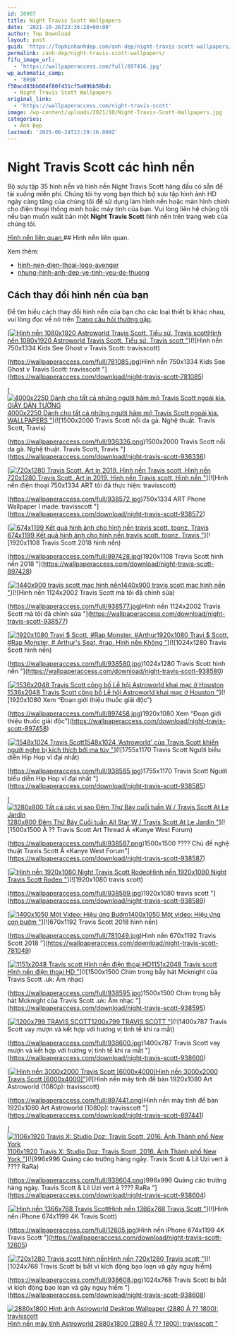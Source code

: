 ```yaml
---
id: 20907
title: Night Travis Scott Wallpapers
date: '2021-10-26T23:36:28+00:00'
author: Top Download
layout: post
guid: 'https://Tophinhanhdep.com/anh-dep/night-travis-scott-wallpapers/'
permalink: /anh-dep/night-travis-scott-wallpapers/
fifu_image_url:
  - 'https://wallpaperaccess.com/full/897416.jpg'
wp_automatic_camp:
  - '8098'
f50acd83bb604f80f431cf5a89bb58bd:
  - Night Travis Scott Wallpapers
original_link:
  - 'https://wallpaperaccess.com/night-travis-scott'
image: /wp-content/uploads/2021/10/Night-Travis-Scott-Wallpapers.jpg
categories:
  - Ảnh Đẹp
lastmod: '2025-06-24T22:29:16.089Z'
---
```

# Night Travis Scott các hình nền

Bộ sưu tập 35 hình nền và hình nền Night Travis Scott hàng đầu có sẵn để tải xuống miễn phí. Chúng tôi hy vọng bạn thích bộ sưu tập hình ảnh HD ngày càng tăng của chúng tôi để sử dụng làm hình nền hoặc màn hình chính cho điện thoại thông minh hoặc máy tính của bạn. Vui lòng liên hệ chúng tôi nếu bạn muốn xuất bản một **Night Travis Scott** hình nền trên trang web của chúng tôi.

[Hình nền liên quan ](#related) ## Hình nền liên quan.

   
 Xem thêm:

   
- [hinh-nen-dien-thoai-logo-avenger](https://tophinhanhdep.com/hinh-nen-dep/hinh-nen-dien-thoai-logo-avenger/)
- [nhung-hinh-anh-dep-ve-tinh-yeu-de-thuong](https://tophinhanhdep.com/anh-tinh-yeu/nhung-hinh-anh-dep-ve-tinh-yeu-de-thuong/)

## Cách thay đổi hình nền của bạn

Để tìm hiểu cách thay đổi hình nền của bạn cho các loại thiết bị khác nhau, vui lòng đọc về nó trên [Trang câu hỏi thường gặp](https://tophinhanhdep.com/faq/).

  
[[![Hình nền 1080x1920 Astroworld Travis Scott.  Tiểu sử.  Travis scott](https://wallpaperaccess.com/full/897416.jpg)Hình nền 1080x1920 Astroworld Travis Scott. Tiểu sử. Travis scott "](https://wallpaperaccess.com/download/night-travis-scott-897416)](![Hình nền 750x1334 Kids See Ghost v Travis Scott: travisscott)

(https://wallpaperaccess.com/full/781085.jpg)Hình nền 750x1334 Kids See Ghost v Travis Scott: travisscott "](https://wallpaperaccess.com/download/night-travis-scott-781085)

[[![4000x2250 Dành cho tất cả những người hâm mộ Travis Scott ngoài kia.  GIẤY DÁN TƯỜNG](https://wallpaperaccess.com/full/938566.jpg)4000x2250 Dành cho tất cả những người hâm mộ Travis Scott ngoài kia. WALLPAPERS "](https://wallpaperaccess.com/download/night-travis-scott-938566)](![1500x2000 Travis Scott nổi da gà.  Nghệ thuật.  Travis Scott, Travis)

(https://wallpaperaccess.com/full/936336.png)1500x2000 Travis Scott nổi da gà. Nghệ thuật. Travis Scott, Travis "](https://wallpaperaccess.com/download/night-travis-scott-936336)

[[![720x1280 Travis Scott.  Art in 2019. Hình nền Travis scott, Hình nền](https://wallpaperaccess.com/full/938571.jpg)720x1280 Travis Scott. Art in 2019. Hình nền Travis scott, Hình nền "](https://wallpaperaccess.com/download/night-travis-scott-938571)](![Hình nền điện thoại 750x1334 ART tôi đã thực hiện: travisscott)

(https://wallpaperaccess.com/full/938572.jpg)750x1334 ART Phone Wallpaper I made: travisscott "](https://wallpaperaccess.com/download/night-travis-scott-938572)

[[![674x1199 Kết quả hình ảnh cho hình nền travis scott.  toonz.  Travis](https://wallpaperaccess.com/full/938573.jpg)674x1199 Kết quả hình ảnh cho hình nền travis scott. toonz. Travis "](https://wallpaperaccess.com/download/night-travis-scott-938573)](![1920x1108 Travis Scott 2018 hình nền)

(https://wallpaperaccess.com/full/897428.jpg)1920x1108 Travis Scott hình nền 2018 "](https://wallpaperaccess.com/download/night-travis-scott-897428)

[[![1440x900 travis scott mac hình nền](https://wallpaperaccess.com/full/938575.png)1440x900 travis scott mac hình nền "](https://wallpaperaccess.com/download/night-travis-scott-938575)](![Hình nền 1124x2002 Travis Scott mà tôi đã chỉnh sửa)

(https://wallpaperaccess.com/full/938577.jpg)Hình nền 1124x2002 Travis Scott mà tôi đã chỉnh sửa "](https://wallpaperaccess.com/download/night-travis-scott-938577)

[[![1920x1080 Travi $ Scott, #Rap Monster, #Arthur](https://wallpaperaccess.com/full/938579.jpg)1920x1080 Travi $ Scott, #Rap Monster, # Arthur's Seat, #rap. Hình nền Không "](https://wallpaperaccess.com/download/night-travis-scott-938579)](![1024x1280 Travis Scott hình nền)

(https://wallpaperaccess.com/full/938580.jpg)1024x1280 Travis Scott hình nền "](https://wallpaperaccess.com/download/night-travis-scott-938580)

[[![1536x2048 Travis Scott công bố Lễ hội Astroworld khai mạc ở Houston](https://wallpaperaccess.com/full/938582.jpg)1536x2048 Travis Scott công bố Lễ hội Astroworld khai mạc ở Houston "](https://wallpaperaccess.com/download/night-travis-scott-938582)](![1920x1080 Xem “Đoạn giới thiệu thuốc giải độc”)

(https://wallpaperaccess.com/full/897458.jpg)1920x1080 Xem “Đoạn giới thiệu thuốc giải độc”](https://wallpaperaccess.com/download/night-travis-scott-897458)

[[![1548x1024 Travis Scott](https://wallpaperaccess.com/full/938584.jpg)1548x1024 'Astroworld' của Travis Scott khiến người nghe bị kích thích bởi ma túy "](https://wallpaperaccess.com/download/night-travis-scott-938584)](![1755x1170 Travis Scott Người biểu diễn Hip Hop vĩ đại nhất)

(https://wallpaperaccess.com/full/938585.jpg)1755x1170 Travis Scott Người biểu diễn Hip Hop vĩ đại nhất "](https://wallpaperaccess.com/download/night-travis-scott-938585)

[[![1280x800 Tất cả các vì sao Đêm Thứ Bảy cuối tuần W / Travis Scott At Le Jardin](https://wallpaperaccess.com/full/938586.jpg)1280x800 Đêm Thứ Bảy Cuối tuần All Star W / Travis Scott At Le Jardin "](https://wallpaperaccess.com/download/night-travis-scott-938586)](![1500x1500 Â ??  Travis Scott Art Thread Â «Kanye West Forum)

(https://wallpaperaccess.com/full/938587.png)1500x1500 ???? Chủ đề nghệ thuật Travis Scott Â «Kanye West Forum"](https://wallpaperaccess.com/download/night-travis-scott-938587)

[[![Hình nền 1920x1080 Night Travis Scott Rodeo](https://wallpaperaccess.com/full/938588.png)Hình nền 1920x1080 Night Travis Scott Rodeo "](https://wallpaperaccess.com/download/night-travis-scott-938588)](![1920x1080 travis scott)

(https://wallpaperaccess.com/full/938589.jpg)1920x1080 travis scott "](https://wallpaperaccess.com/download/night-travis-scott-938589)

[[![1400x1050 Một Video: Hiệu ứng Bướm](https://wallpaperaccess.com/full/781077.jpg)1400x1050 Một video: Hiệu ứng con bướm "](https://wallpaperaccess.com/download/night-travis-scott-781077)](![670x1192 Travis Scott 2018 hình nền)

(https://wallpaperaccess.com/full/781049.jpg)Hình nền 670x1192 Travis Scott 2018 "](https://wallpaperaccess.com/download/night-travis-scott-781049)

[[![1151x2048 Travis scott Hình nền điện thoại HD](https://wallpaperaccess.com/full/761624.jpg)1151x2048 Travis scott Hình nền điện thoại HD "](https://wallpaperaccess.com/download/night-travis-scott-761624)](![1500x1500 Chim trong bẫy hát Mcknight của Travis Scott .uk: Âm nhạc)

(https://wallpaperaccess.com/full/938595.jpg)1500x1500 Chim trong bẫy hát Mcknight của Travis Scott .uk: Âm nhạc "](https://wallpaperaccess.com/download/night-travis-scott-938595)

[[![1200x799 TRAVIS SCOTT](https://wallpaperaccess.com/full/760943.jpg)1200x799 TRAVIS SCOTT "](https://wallpaperaccess.com/download/night-travis-scott-760943)](![1400x787 Travis Scott vay mượn và kết hợp với hương vị tinh tế khi ra mắt)

(https://wallpaperaccess.com/full/938600.jpg)1400x787 Travis Scott vay mượn và kết hợp với hương vị tinh tế khi ra mắt "](https://wallpaperaccess.com/download/night-travis-scott-938600)

[[![Hình nền 3000x2000 Travis Scott [6000x4000]](https://wallpaperaccess.com/full/938601.jpg)Hình nền 3000x2000 Travis Scott \[6000x4000\]"](https://wallpaperaccess.com/download/night-travis-scott-938601)](![Hình nền máy tính để bàn 1920x1080 Art Astroworld (1080p): travisscott)

(https://wallpaperaccess.com/full/897441.png)Hình nền máy tính để bàn 1920x1080 Art Astroworld (1080p): travisscott "](https://wallpaperaccess.com/download/night-travis-scott-897441)

[[![1106x1920 Travis X: Studio Doz: Travis Scott, 2016. Ảnh Thành phố New York](https://wallpaperaccess.com/full/938603.jpg)1106x1920 Travis X: Studio Doz: Travis Scott, 2016. Ảnh Thành phố New York "](https://wallpaperaccess.com/download/night-travis-scott-938603)](![996x996 Quảng cáo trưởng hàng ngày.  Travis Scott & Lil Uzi vert â ????  RaRa)

(https://wallpaperaccess.com/full/938604.png)996x996 Quảng cáo trưởng hàng ngày. Travis Scott &amp; Lil Uzi vert â ???? RaRa "](https://wallpaperaccess.com/download/night-travis-scott-938604)

[[![Hình nền 1366x768 Travis Scott](https://wallpaperaccess.com/full/170398.jpg)Hình nền 1366x768 Travis Scott "](https://wallpaperaccess.com/download/night-travis-scott-170398)](![Hình nền iPhone 674x1199 4K Travis Scott)

(https://wallpaperaccess.com/full/12605.jpg)Hình nền iPhone 674x1199 4K Travis Scott "](https://wallpaperaccess.com/download/night-travis-scott-12605)

[[![720x1280 Travis scott hình nền](https://wallpaperaccess.com/full/938607.jpg)Hình nền 720x1280 Travis scott "](https://wallpaperaccess.com/download/night-travis-scott-938607)](![1024x768 Travis Scott bị bắt vì kích động bạo loạn và gây nguy hiểm)

(https://wallpaperaccess.com/full/938608.jpg)1024x768 Travis Scott bị bắt vì kích động bạo loạn và gây nguy hiểm "](https://wallpaperaccess.com/download/night-travis-scott-938608)

[![2880x1800 Hình ảnh Astroworld Desktop Wallpaper (2880 Ã ?? 1800): travisscott](https://wallpaperaccess.com/full/897449.png)Hình nền máy tính Astroworld 2880x1800 (2880 Ã ?? 1800): travisscott "](https://wallpaperaccess.com/download/night-travis-scott-897449)
